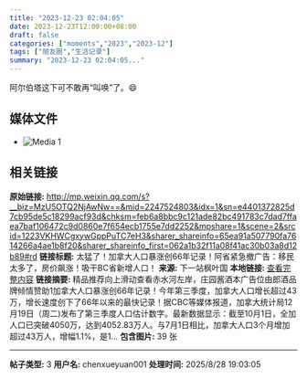 ```yaml
---
title: "2023-12-23 02:04:05"
date: 2023-12-23T12:00:00+08:00
draft: false
categories: ["moments","2023","2023-12"]
tags: ["朋友圈","生活记录"]
summary: "2023-12-23 02:04:05..."
---
```


阿尔伯塔这下可不敢再“叫唤”了。😄

## 媒体文件

- ![Media 1](/Moments/photos/2023-12-23/202312230204050.jpg)

## 相关链接

**原始链接:** http://mp.weixin.qq.com/s?__biz=MzU5OTQ2NjAwNw==&mid=2247524803&idx=1&sn=e4401372825d7cb95de5c18299acf93d&chksm=feb6a8bbc9c121ade82bc491783c7dad7ffaea7baf106472c9d0860e7f654ecb1755e7dd2252&mpshare=1&scene=2&srcid=1223VKHWCgxywGppPuTC7eH3&sharer_shareinfo=65ea91a507790fa7614266a4ae1b8f20&sharer_shareinfo_first=062a1b32f11a08f41ac30b03a8d12b89#rd
**链接标题:** 太猛了！加拿大人口暴涨创66年记录！阿省紧急撤广告：移民太多了，房价飙涨！吸干BC省新增人口！
**来源:** 下一站枫叶国
**本地链接:** [查看完整内容](/link_content/2023/12/2023-12-23-2/link_content/)
**链接摘要:** 精品推荐向上滑动查看赤水河左岸，庄园酱酒本广告位由郎酒品牌倾情赞助1加拿大人口暴涨创66年记录！今年第三季度，加拿大人口增长超过43万，增长速度创下了66年以来的最快记录！据CBC等媒体报道，加拿大统计局12月19日（周二)发布了第三季度人口估计数字。最新数据显示：截至10月1日，全加人口已突破4050万，达到4052.83万人。与7月1日相比，加拿大人口3个月增加超过43万人，增幅1.1%，是1...
**包含图片:** 39 张

---

**帖子类型:** 3
**用户名:** chenxueyuan001
**处理时间:** 2025/8/28 19:03:05